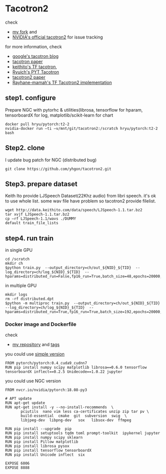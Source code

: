 
# Tacotron2

check 
- [my fork](https://github.com/yhgon/tacotron2) and 
- [NVIDIA's official tacotron2](https://github.com/NVIDIA/tacotron2) for issue tracking

for more information, check 
- [google's tacotron blog](https://google.github.io/tacotron/)
- [tacotron paper ](https://arxiv.org/abs/1703.10135)
- [keithito's TF tacotron](https://github.com/keithito/tacotron), 
- [Ryuich's PYT Tacotron](https://github.com/r9y9/tacotron_pytorch)
- [tacotron2 paper](https://arxiv.org/abs/1712.05884) 
- [Rayhane-mamah's TF Tacotron2 implementation](https://github.com/Rayhane-mamah/Tacotron-2)

## step1. configure 
Prepare NGC with pytorhc & utilities(librosa, tensorflow for hparam, tensorboardX for log, matplotlib/scikit-learn for chart

```
docker pull hryu/pytorch:t2-2
nvidia-docker run –ti –v/mnt/git/tacotron2:/scratch hryu/pytorch:t2-2 bash
```

## Step2.  clone 
I update bug patch for NGC (distributed bug) 
```
git clone https://github.com/yhgon/tacotron2.git
```

## Step3. prepare dataset
Keith Ito provide LJSpeech Dataset(22Khz audio) from libri speech. 
it's ok to use whole list. 
some wav file have problem so tacotron2 provide filelist.

```
wget http://data.keithito.com/data/speech/LJSpeech-1.1.tar.bz2
tar xvjf LJSpeech-1.1.tar.bz2
cp –rf LJSpeech-1.1/wavs ./DUMMY
default train_file_lists
```

## step4. run train

in single GPU
```
cd /scratch 
mkdir ch
$python train.py  --output_directory=ch/out_${NID}_${TID}  --log_directory=ch/log_${NID}_${TID}  --hparams=distributed_run=False,fp16_run=True,batch_size=48,epochs=20000,iters_per_checkpoint=500
```

in multiple GPU
```
mkdir logs
rm -rf distributed.dpt
$python -m multiproc train.py  --output_directory=ch/out_${NID}_${TID}  --log_directory=ch/log_${NID}_${TID}  --hparams=distributed_run=True,fp16_run=True,batch_size=192,epochs=20000,iters_per_checkpoint=500
```

###  Docker image and Dockerfile

check 
-  [my repository](https://hub.docker.com/r/hryu/pytorch/) and [tags](https://hub.docker.com/r/hryu/pytorch/tags/) 

you could use [simple version](https://github.com/yhgon/tacotron2/blob/master/Dockerfile)
```
FROM pytorch/pytorch:0.4_cuda9_cudnn7
RUN pip install numpy scipy matplotlib librosa==0.6.0 tensorflow tensorboardX inflect==0.2.5 Unidecode==1.0.22 jupyter
```

you could use NGC version
```
FROM nvcr.io/nvidia/pytorch:18.08-py3

# APT update 
RUN apt-get update
RUN apt-get install -y --no-install-recommends  \
       pciutils  nano vim less ca-certificates unzip zip tar pv \
       build-essential  cmake  git  subversion  swig  \
       libjpeg-dev  libpng-dev   sox   libsox-dev  ffmpeg 	 
	
RUN pip install --upgrade  pip
RUN pip install setuptools tqdm toml prompt-toolkit  ipykernel jupyter  
RUN pip install numpy scipy sklearn               
RUN pip install Pillow matplotlib
RUN pip install librosa pysox                     
RUN pip install tensorflow tensorboardX           
RUN pip install Unicode inflect  six

EXPOSE 6006
EXPOSE 8888

```

